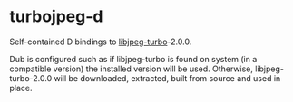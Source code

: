 # turbojpeg-d

Self-contained D bindings to [libjpeg-turbo](https://libjpeg-turbo.org)-2.0.0.

Dub is configured such as if libjpeg-turbo is found on system (in a compatible version)
the installed version will be used.
Otherwise, libjpeg-turbo-2.0.0 will be downloaded, extracted, built from source and used
in place.
